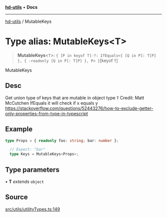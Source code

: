 [**hd-utils**](../README.md) • **Docs**

***

[hd-utils](../globals.md) / MutableKeys

# Type alias: MutableKeys\<T\>

> **MutableKeys**\<`T`\>: `{ [P in keyof T]-?: IfEquals<{ [Q in P]: T[P] }, { -readonly [Q in P]: T[P] }, P> }`\[keyof `T`\]

MutableKeys

## Desc

Get union type of keys that are mutable in object type `T`
Credit: Matt McCutchen
IfEquals it will check if x equals y
https://stackoverflow.com/questions/52443276/how-to-exclude-getter-only-properties-from-type-in-typescript

## Example

```ts
type Props = { readonly foo: string; bar: number };

  // Expect: "bar"
  type Keys = MutableKeys<Props>;
```

## Type parameters

• **T** *extends* `object`

## Source

[src/utils/utilityTypes.ts:149](https://github.com/AhmadHddad/h-utils/blob/f7bb9ae71f981ffef49079271b9540862594b7e6/src/utils/utilityTypes.ts#L149)
